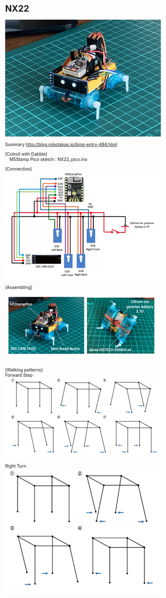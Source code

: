 # NX22

![image](NX22_01.jpeg)

Summary
http://blog.robotakao.jp/blog-entry-484.html

[Cotroll with Dabble]  
&emsp;M5Stamp Pico sketch : NX22_pico.ino  

[Connection]  
![image](NX22_connection.jpg)

[Assembling]  
![image](NX22Assembling.jpg)

[Walking patterns]  
Forward Step  
![image](Forward_step.jpg)

Right Turn  
![image](Right_turn_step.jpg)
